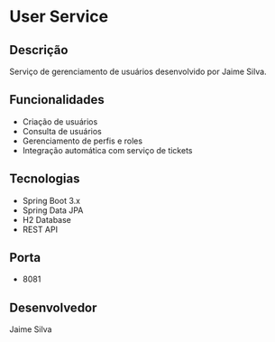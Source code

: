 # User Service

## Descrição
Serviço de gerenciamento de usuários desenvolvido por Jaime Silva.

## Funcionalidades
- Criação de usuários
- Consulta de usuários
- Gerenciamento de perfis e roles
- Integração automática com serviço de tickets

## Tecnologias
- Spring Boot 3.x
- Spring Data JPA
- H2 Database
- REST API

## Porta
- 8081

## Desenvolvedor
Jaime Silva